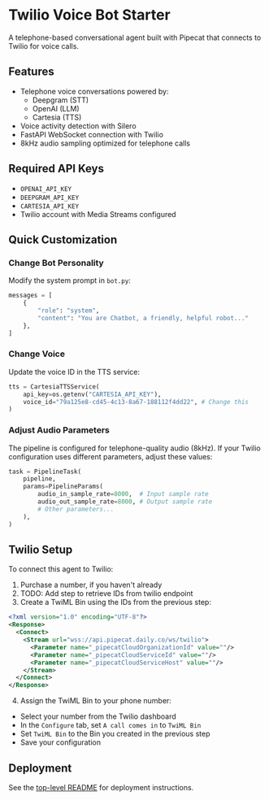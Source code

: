 # Twilio Voice Bot Starter

A telephone-based conversational agent built with Pipecat that connects to Twilio for voice calls.

## Features

- Telephone voice conversations powered by:
  - Deepgram (STT)
  - OpenAI (LLM)
  - Cartesia (TTS)
- Voice activity detection with Silero
- FastAPI WebSocket connection with Twilio
- 8kHz audio sampling optimized for telephone calls

## Required API Keys

- `OPENAI_API_KEY`
- `DEEPGRAM_API_KEY`
- `CARTESIA_API_KEY`
- Twilio account with Media Streams configured

## Quick Customization

### Change Bot Personality

Modify the system prompt in `bot.py`:

```python
messages = [
    {
        "role": "system",
        "content": "You are Chatbot, a friendly, helpful robot..."
    },
]
```

### Change Voice

Update the voice ID in the TTS service:

```python
tts = CartesiaTTSService(
    api_key=os.getenv("CARTESIA_API_KEY"),
    voice_id="79a125e8-cd45-4c13-8a67-188112f4dd22", # Change this
)
```

### Adjust Audio Parameters

The pipeline is configured for telephone-quality audio (8kHz). If your Twilio configuration uses different parameters, adjust these values:

```python
task = PipelineTask(
    pipeline,
    params=PipelineParams(
        audio_in_sample_rate=8000,  # Input sample rate
        audio_out_sample_rate=8000, # Output sample rate
        # Other parameters...
    ),
)
```

## Twilio Setup

To connect this agent to Twilio:

1. Purchase a number, if you haven't already
2. TODO: Add step to retrieve IDs from twilio endpoint
3. Create a TwiML Bin using the IDs from the previous step:

```xml
<?xml version="1.0" encoding="UTF-8"?>
<Response>
  <Connect>
    <Stream url="wss://api.pipecat.daily.co/ws/twilio">
      <Parameter name="_pipecatCloudOrganizationId" value=""/>
      <Parameter name="_pipecatCloudServiceId" value=""/>
      <Parameter name="_pipecatCloudServiceHost" value=""/>
    </Stream>
  </Connect>
</Response>
```

4. Assign the TwiML Bin to your phone number:

- Select your number from the Twilio dashboard
- In the `Configure` tab, set `A call comes in` to `TwiML Bin`
- Set `TwiML Bin` to the Bin you created in the previous step
- Save your configuration

## Deployment

See the [top-level README](../README.md) for deployment instructions.
